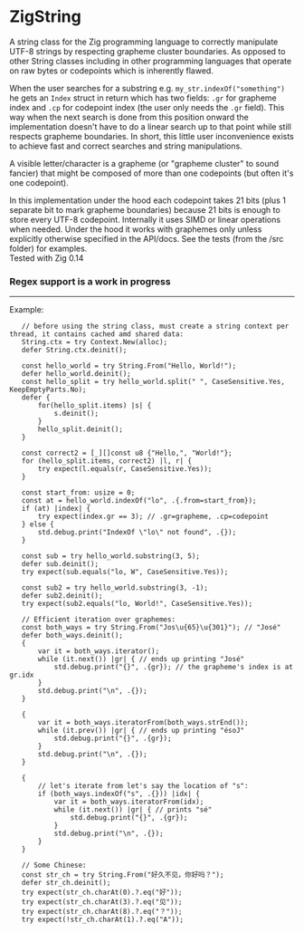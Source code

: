 # ZigString
A string class for the Zig programming language to correctly manipulate UTF-8 strings
by respecting grapheme cluster boundaries. As opposed to other String classes including
in other programming languages that operate on raw bytes or codepoints which is inherently flawed.
<p/>
When the user searches for a substring e.g. <code>my_str.indexOf("something")</code> he gets an <code>Index</code> struct in
 return which has two fields: <code>.gr</code> for grapheme index and
<code>.cp</code> for codepoint index (the user only needs the <code>.gr</code> field). This way when the next search
 is done from this position onward the implementation doesn't have to do a linear search up to
  that point while still respects grapheme boundaries. In short, this little user inconvenience 
  exists to achieve fast and correct searches and string manipulations.
<p/>
A visible letter/character is a grapheme (or "grapheme cluster" to sound fancier) that might
 be composed of more than one codepoints (but often it's one codepoint).
 <p/>
In this implementation under the hood each codepoint takes 21 bits (plus 1 separate bit to
 mark grapheme boundaries) because 21 bits is enough to store every UTF-8 codepoint.
Internally it uses SIMD or linear operations when needed. Under the hood it works with
 graphemes only unless explicitly otherwise specified in the API/docs. See the tests
 (from the /src folder) for examples.<br/>
Tested with Zig 0.14


### Regex support is a work in progress
---

Example:<br/>
 
 ```zig
    // before using the string class, must create a string context per thread, it contains cached amd shared data:
    String.ctx = try Context.New(alloc);
    defer String.ctx.deinit();

    const hello_world = try String.From("Hello, World!");
    defer hello_world.deinit();
    const hello_split = try hello_world.split(" ", CaseSensitive.Yes, KeepEmptyParts.No);
    defer {
        for(hello_split.items) |s| {
            s.deinit();
        }
        hello_split.deinit();
    }

    const correct2 = [_][]const u8 {"Hello,", "World!"};
    for (hello_split.items, correct2) |l, r| {
        try expect(l.equals(r, CaseSensitive.Yes));
    }

    const start_from: usize = 0;
    const at = hello_world.indexOf("lo", .{.from=start_from});
    if (at) |index| {
        try expect(index.gr == 3); // .gr=grapheme, .cp=codepoint
    } else {
        std.debug.print("IndexOf \"lo\" not found", .{});
    }

    const sub = try hello_world.substring(3, 5);
    defer sub.deinit();
    try expect(sub.equals("lo, W", CaseSensitive.Yes));

    const sub2 = try hello_world.substring(3, -1);
    defer sub2.deinit();
    try expect(sub2.equals("lo, World!", CaseSensitive.Yes));
    
    // Efficient iteration over graphemes:
    const both_ways = try String.From("Jos\u{65}\u{301}"); // "José"
    defer both_ways.deinit();
    {
        var it = both_ways.iterator();
        while (it.next()) |gr| { // ends up printing "José"
            std.debug.print("{}", .{gr}); // the grapheme's index is at gr.idx
        }
        std.debug.print("\n", .{});
    }
    
    {
        var it = both_ways.iteratorFrom(both_ways.strEnd());
        while (it.prev()) |gr| { // ends up printing "ésoJ"
            std.debug.print("{}", .{gr});
        }
        std.debug.print("\n", .{});
    }

    {
        // let's iterate from let's say the location of "s":
        if (both_ways.indexOf("s", .{})) |idx| {
            var it = both_ways.iteratorFrom(idx);
            while (it.next()) |gr| { // prints "sé"
                std.debug.print("{}", .{gr});
            }
            std.debug.print("\n", .{});
        }
    }

    // Some Chinese:
    const str_ch = try String.From("好久不见，你好吗？");
    defer str_ch.deinit();
    try expect(str_ch.charAt(0).?.eq("好"));
    try expect(str_ch.charAt(3).?.eq("见"));
    try expect(str_ch.charAt(8).?.eq("？"));
    try expect(!str_ch.charAt(1).?.eq("A"));

```

